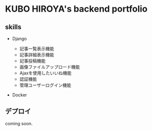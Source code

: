 # KUBO HIROYA's backend portfolio
## skills
- Django
    - 記事一覧表示機能
    - 記事詳細表示機能
    - 記事投稿機能
    - 画像ファイルアップロード機能
    - Ajaxを使用したいいね機能
    - 認証機能
    - 管理ユーザーログイン機能

- Docker

## デプロイ
coming soon.
